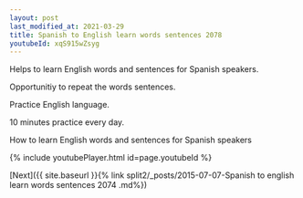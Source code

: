 ```yaml
---
layout: post
last_modified_at: 2021-03-29
title: Spanish to English learn words sentences 2078 
youtubeId: xqS915wZsyg
---
```

 
 
Helps to learn English words and sentences for Spanish speakers.

Opportunitiy to repeat the words sentences. 

Practice English language. 
 
10 minutes practice every day. 
 
How to learn English words and sentences for Spanish speakers 
 
{% include youtubePlayer.html id=page.youtubeId %}
 
 
[Next]({{ site.baseurl }}{% link  split2/_posts/2015-07-07-Spanish to english learn words sentences 2074 .md%})
 
